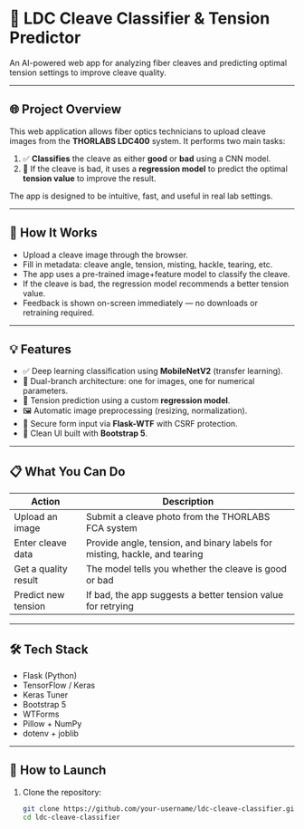 # 🧪 LDC Cleave Classifier & Tension Predictor

An AI-powered web app for analyzing fiber cleaves and predicting optimal tension settings to improve cleave quality.

---

## 🌐 Project Overview

This web application allows fiber optics technicians to upload cleave images from the **THORLABS LDC400** system. It performs two main tasks:

1. ✅ **Classifies** the cleave as either **good** or **bad** using a CNN model.
2. 🔧 If the cleave is bad, it uses a **regression model** to predict the optimal **tension value** to improve the result.

The app is designed to be intuitive, fast, and useful in real lab settings.

---

## 🧠 How It Works

- Upload a cleave image through the browser.
- Fill in metadata: cleave angle, tension, misting, hackle, tearing, etc.
- The app uses a pre-trained image+feature model to classify the cleave.
- If the cleave is bad, the regression model recommends a better tension value.
- Feedback is shown on-screen immediately — no downloads or retraining required.

---

## 💡 Features

- ✅ Deep learning classification using **MobileNetV2** (transfer learning).
- 🔁 Dual-branch architecture: one for images, one for numerical parameters.
- 🔧 Tension prediction using a custom **regression model**.
- 🖼️ Automatic image preprocessing (resizing, normalization).
- 🔐 Secure form input via **Flask-WTF** with CSRF protection.
- 🎨 Clean UI built with **Bootstrap 5**.

---

## 📋 What You Can Do

| Action               | Description |
|----------------------|-------------|
| Upload an image      | Submit a cleave photo from the THORLABS FCA system |
| Enter cleave data    | Provide angle, tension, and binary labels for misting, hackle, and tearing |
| Get a quality result | The model tells you whether the cleave is good or bad |
| Predict new tension  | If bad, the app suggests a better tension value for retrying |

---

## 🛠 Tech Stack

- Flask (Python)
- TensorFlow / Keras
- Keras Tuner
- Bootstrap 5
- WTForms
- Pillow + NumPy
- dotenv + joblib

---

## 🚀 How to Launch

1. Clone the repository:
   ```bash
   git clone https://github.com/your-username/ldc-cleave-classifier.git
   cd ldc-cleave-classifier
